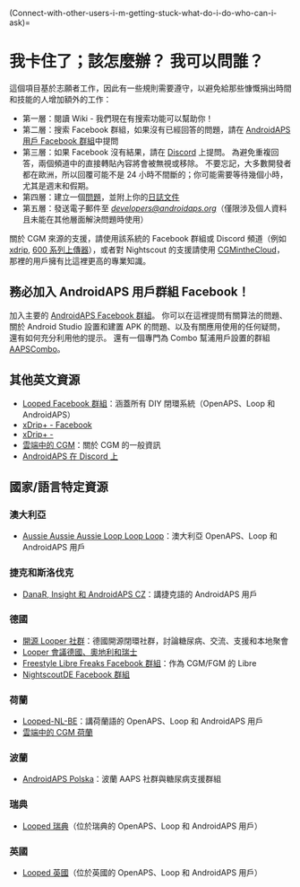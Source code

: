 (Connect-with-other-users-i-m-getting-stuck-what-do-i-do-who-can-i-ask)=

# 我卡住了；該怎麼辦？ 我可以問誰？

這個項目基於志願者工作，因此有一些規則需要遵守，以避免給那些慷慨捐出時間和技能的人增加額外的工作：

* 第一層：閱讀 Wiki - 我們現在有搜索功能可以幫助你！
* 第二層：搜索 Facebook 群組，如果沒有已經回答的問題，請在 [AndroidAPS 用戶 Facebook 群組](https://www.facebook.com/groups/1900195340201874/)中提問
* 第三層：如果 Facebook 沒有結果，請在 [Discord](https://discord.gg/4fQUWHZ4Mw) 上提問。 為避免重複回答，兩個頻道中的直接轉貼內容將會被無視或移除。 不要忘記，大多數開發者都在歐洲，所以回覆可能不是 24 小時不間斷的；你可能需要等待幾個小時，尤其是週末和假期。
* 第四層：建立一個[問題](https://github.com/nightscout/AndroidAPS/issues)，並附上你的[日誌文件](../Usage/Accessing-logfiles.md)
* 第五層：發送電子郵件至 *developers@androidaps.org*（僅限涉及個人資料且未能在其他層面解決問題時使用）

關於 CGM 來源的支援，請使用該系統的 Facebook 群組或 Discord 頻道（例如 [xdrip](https://www.facebook.com/groups/xDripG5/), [600 系列上傳器](https://www.facebook.com/groups/NightscoutForMedtronic/)），或者對 Nightscout 的支援請使用 [CGMintheCloud](https://www.facebook.com/groups/cgminthecloud/)，那裡的用戶擁有比這裡更高的專業知識。

## 務必加入 AndroidAPS 用戶群組 Facebook！

加入主要的 [AndroidAPS Facebook 群組](https://www.facebook.com/groups/1900195340201874/)。 你可以在這裡提問有關算法的問題、關於 Android Studio 設置和建置 APK 的問題、以及有關應用使用的任何疑問，還有如何充分利用他的提示。 還有一個專門為 Combo 幫浦用戶設置的群組 [AAPSCombo](https://www.facebook.com/groups/127507891261169/)。

## 其他英文資源

* [Looped Facebook 群組](https://www.facebook.com/groups/TheLoopedGroup)：涵蓋所有 DIY 閉環系統（OpenAPS、Loop 和 AndroidAPS）
* [xDrip+ - Facebook](https://www.facebook.com/groups/xDripG5/)
* [xDrip+ - ](https://xdrip.readthedocs.io/en/latest/)
* [雲端中的 CGM](https://www.facebook.com/groups/cgminthecloud/)：關於 CGM 的一般資訊
* [AndroidAPS 在 Discord 上](https://discord.gg/4fQUWHZ4Mw)

## 國家/語言特定資源

### 澳大利亞

* [Aussie Aussie Aussie Loop Loop Loop](https://www.facebook.com/groups/AussieLooping/)：澳大利亞 OpenAPS、Loop 和 AndroidAPS 用戶

### 捷克和斯洛伐克

* [DanaR, Insight 和 AndroidAPS CZ](https://www.facebook.com/groups/AndroidAPSCZ/)：講捷克語的 AndroidAPS 用戶

### 德國

* [開源 Looper 社群](https://de.loopercommunity.org/)：德國開源閉環社群，討論糖尿病、交流、支援和本地聚會
* [Looper 會議德國、奧地利和瑞士](https://de.loopercommunity.org/c/veranstaltungen/l/calendar)
* [Freestyle Libre Freaks Facebook 群組](https://www.facebook.com/groups/FreestyleLibreFreaks/)：作為 CGM/FGM 的 Libre
* [NightscoutDE Facebook 群組](https://www.facebook.com/groups/nightscoutDE/)

### 荷蘭

* [Looped-NL-BE](https://www.facebook.com/groups/117102135652893)：講荷蘭語的 OpenAPS、Loop 和 AndroidAPS 用戶
* [雲端中的 CGM 荷蘭](https://www.facebook.com/groups/1764754560436596)

### 波蘭

* [AndroidAPS Polska](https://www.facebook.com/groups/aapspl)：波蘭 AAPS 社群與糖尿病支援群組

### 瑞典

* [Looped 瑞典](https://www.facebook.com/groups/661514380864081/)（位於瑞典的 OpenAPS、Loop 和 AndroidAPS 用戶）

### 英國

* [Looped 英國](https://www.facebook.com/groups/LoopedUK/)（位於英國的 OpenAPS、Loop 和 AndroidAPS 用戶）